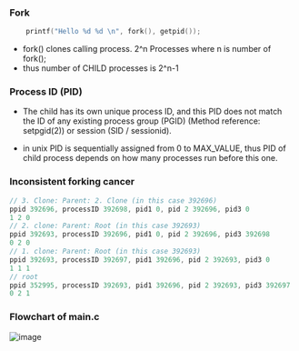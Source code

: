 ### Fork
```c
    printf("Hello %d %d \n", fork(), getpid());
```
- fork() clones calling process. 2^n Processes where n is number of fork();
- thus number of CHILD processes is 2^n-1

### Process ID (PID)

 - The child has its own unique process ID, and this PID does not match 
   the ID of any existing process group (PGID) (Method reference: setpgid(2)) 
   or session (SID / sessionid).
   

- in unix PID is sequentially assigned from 0 to MAX_VALUE,
thus PID of child process depends on how many processes run before this one.

### Inconsistent forking cancer
```c
// 3. Clone: Parent: 2. Clone (in this case 392696)
ppid 392696, processID 392698, pid1 0, pid 2 392696, pid3 0
1 2 0
// 2. clone: Parent: Root (in this case 392693)
ppid 392693, processID 392696, pid1 0, pid 2 392696, pid3 392698
0 2 0
// 1. clone: Parent: Root (in this case 392693)
ppid 392693, processID 392697, pid1 392696, pid 2 392693, pid3 0
1 1 1
// root
ppid 352995, processID 392693, pid1 392696, pid 2 392693, pid3 392697
0 2 1
```
### Flowchart of main.c

![image](https://i.ibb.co/dtwR0p7/image.png)